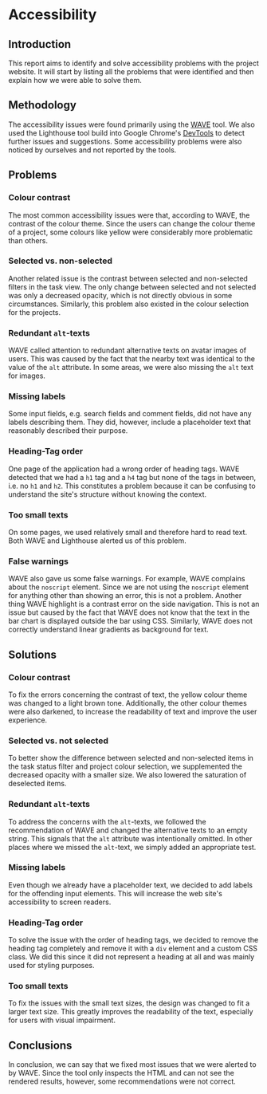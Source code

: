 # Accessibility

## Introduction

This report aims to identify and solve accessibility problems with the project website. It will
start by listing all the problems that were identified and then explain how we were able to solve
them.

## Methodology

The accessibility issues were found primarily using the [WAVE](https://wave.webaim.org/) tool. We
also used the Lighthouse tool build into Google Chrome's
[DevTools](https://developer.chrome.com/docs/devtools/) to detect further issues and suggestions.
Some accessibility problems were also noticed by ourselves and not reported by the tools.

## Problems

### Colour contrast

The most common accessibility issues were that, according to WAVE, the contrast of the colour theme.
Since the users can change the colour theme of a project, some colours like yellow were considerably
more problematic than others.

### Selected vs. non-selected

Another related issue is the contrast between selected and non-selected filters in the task view.
The only change between selected and not selected was only a decreased opacity, which is not
directly obvious in some circumstances. Similarly, this problem also existed in the colour selection
for the projects.

### Redundant `alt`-texts

WAVE called attention to redundant alternative texts on avatar images of users. This was caused by
the fact that the nearby text was identical to the value of the `alt` attribute. In some areas, we
were also missing the `alt` text for images.

### Missing labels

Some input fields, e.g. search fields and comment fields, did not have any labels describing them.
They did, however, include a placeholder text that reasonably described their purpose.

### Heading-Tag order

One page of the application had a wrong order of heading tags. WAVE detected that we had a `h1` tag
and a `h4` tag but none of the tags in between, i.e. no `h1` and `h2`. This constitutes a problem
because it can be confusing to understand the site's structure without knowing the context.

### Too small texts

On some pages, we used relatively small and therefore hard to read text. Both WAVE and Lighthouse
alerted us of this problem.

### False warnings

WAVE also gave us some false warnings. For example, WAVE complains about the `noscript` element.
Since we are not using the `noscript` element for anything other than showing an error, this is not
a problem. Another thing WAVE highlight is a contrast error on the side navigation. This is not an
issue but caused by the fact that WAVE does not know that the text in the bar chart is displayed
outside the bar using CSS. Similarly, WAVE does not correctly understand linear gradients as
background for text.

## Solutions

### Colour contrast

To fix the errors concerning the contrast of text, the yellow colour theme was changed to a light
brown tone. Additionally, the other colour themes were also darkened, to increase the readability of
text and improve the user experience.

### Selected vs. not selected

To better show the difference between selected and non-selected items in the task status filter and
project colour selection, we supplemented the decreased opacity with a smaller size. We also lowered
the saturation of deselected items.

### Redundant `alt`-texts

To address the concerns with the `alt`-texts, we followed the recommendation of WAVE and changed the
alternative texts to an empty string. This signals that the `alt` attribute was intentionally
omitted. In other places where we missed the `alt`-text, we simply added an appropriate test.

### Missing labels

Even though we already have a placeholder text, we decided to add labels for the offending input
elements. This will increase the web site's accessibility to screen readers.

### Heading-Tag order

To solve the issue with the order of heading tags, we decided to remove the heading tag completely
and remove it with a `div` element and a custom CSS class. We did this since it did not represent a
heading at all and was mainly used for styling purposes.

### Too small texts

To fix the issues with the small text sizes, the design was changed to fit a larger text size. This
greatly improves the readability of the text, especially for users with visual impairment.

## Conclusions

In conclusion, we can say that we fixed most issues that we were alerted to by WAVE. Since the tool
only inspects the HTML and can not see the rendered results, however, some recommendations were not
correct.

